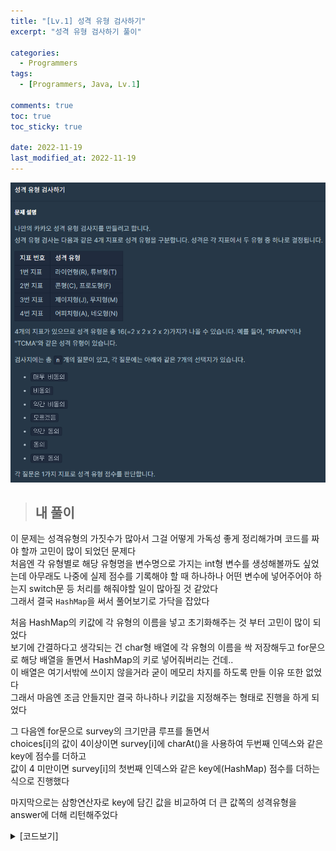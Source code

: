 ```yaml
---
title: "[Lv.1] 성격 유형 검사하기"
excerpt: "성격 유형 검사하기 풀이"

categories:
  - Programmers
tags:
  - [Programmers, Java, Lv.1]

comments: true
toc: true
toc_sticky: true

date: 2022-11-19
last_modified_at: 2022-11-19
---
```


<p align="center">
  <img width="calc(100% - #{$right-sidebar-width-narrow})" height="auto" src="/assets/images/programmers/mbti.PNG">
</p>

> ## 내 풀이

이 문제는 성격유형의 가짓수가 많아서 그걸 어떻게 가독성 좋게 정리해가며 코드를 짜야 할까 고민이 많이 되었던 문제다  
처음엔 각 유형별로 해당 유형명을 변수명으로 가지는 int형 변수를 생성해볼까도 싶었는데 아무래도 나중에 실제 점수를 기록해야 할 때 하나하나 어떤 변수에 넣어주어야 하는지 switch문 등 처리를 해줘야할 일이 많아질 것 같았다  
그래서 결국 `HashMap`을 써서 풀어보기로 가닥을 잡았다

처음 HashMap의 키값에 각 유형의 이름을 넣고 초기화해주는 것 부터 고민이 많이 되었다  
보기에 간결하다고 생각되는 건 char형 배열에 각 유형의 이름을 싹 저장해두고 for문으로 해당 배열을 돌면서 HashMap의 키로 넣어줘버리는 건데..  
이 배열은 여기서밖에 쓰이지 않을거라 굳이 메모리 차지를 하도록 만들 이유 또한 없었다  
그래서 마음엔 조금 안들지만 결국 하나하나 키값을 지정해주는 형태로 진행을 하게 되었다

그 다음엔 for문으로 survey의 크기만큼 루프를 돌면서  
choices[i]의 값이 4이상이면 survey[i]에 charAt()을 사용하여 두번째 인덱스와 같은 key에 점수를 더하고  
값이 4 미만이면 survey[i]의 첫번째 인덱스와 같은 key에(HashMap) 점수를 더하는 식으로 진행했다

마지막으로는 삼항연산자로 key에 담긴 값을 비교하여 더 큰 값쪽의 성격유형을 answer에 더해 리턴해주었다

<details class="no-arrow" markdown="1">
<summary>[코드보기]</summary>

```java
public static void solution(String[] survey, int[] choices) {
    HashMap<Character, Integer> map = new HashMap<>() {
      {
        put('R', 0); put('T', 0);
        put('C', 0); put('F', 0);
        put('J', 0); put('M', 0);
        put('A', 0); put('N', 0);
      }
    };

    for (int i = 0; i < survey.length; i++) {
      char f = survey[i].charAt(0);// 비동의
      char e = survey[i].charAt(1);// 동의

      if (choices[i] < 4) {
        int n = 4 - choices[i];
        map.put(f, map.get(f) + n);
      } else if (choices[i] > 4) {
        int n = choices[i] - 4;
        map.put(e, map.get(e) + n);
      }
    }

    for (Entry<Character, Integer> entry : map.entrySet()) {
      System.out.println("[Key]:" + entry.getKey() + " [Value]:" + entry.getValue());
    }

    String answer = "";

    answer = map.get('R') < map.get('T') ? (answer += "T") : (answer += "R");
    answer = map.get('C') < map.get('F') ? (answer += "F") : (answer += "C");
    answer = map.get('J') < map.get('M') ? (answer += "M") : (answer += "J");
    answer = map.get('A') < map.get('N') ? (answer += "N") : (answer += "A");

    return answer;
  }
```

</details>

<br>
